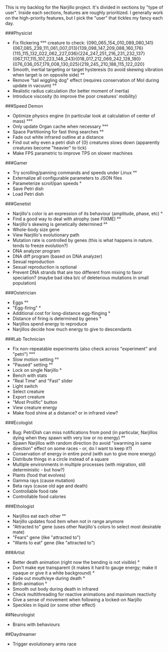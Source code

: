 This is my backlog for the Narjillo project.
It's divided in sections by "type of user". Inside each sections, features are roughly prioritized.
I generally work on the high-priority features, but I pick the "user" that tickles my fancy each day.

###Physicist

* Fix flickering °°°
  creature to check: {090_065_154_010_089_080_141}{067_085_239_111_061_007_013}{139_098_147_209_088_160_176}{115_115_132_022_062_227_036}{224_247_251_216_231_232_137}{067_117_115_107_223_148_243}{018_017_212_069_242_128_180}{076_036_057_179_008_130_025}{219_245_210_188_115_122_020}
* Smooth, inertial targeting or target hysteresis (to avoid skewing vibration when target is on opposite side) °°
* Remove "tail wiggling dog" effect (requires conservation of MoI during update in vacuum) °°
* Realistic radius calculation (for better moment of inertia)
* Introduce viscosity (to improve the poor creatures' mobility)

###Speed Demon

* Optimize physics engine (in particular look at calculation of center of mass) °°°
* Only update Organ cache when necessary °°°
* Space Partitioning for fast thing searches °°
* Fade out white infrared outline at a distance
* Find out why even a petri dish of {0} creatures slows down (apparently creatures become "heavier" to tick)
* Make FPS parametric to improve TPS on slower machines

###Gamer

* Try scrolling/panning commands and speeds under Linux °°
* Externalize all configurable parameters to JSON files
* Parameterize scroll/pan speeds °
* Save Petri dish
* Load Petri dish

###Genetist

* Narjillo's color is an expression of its behaviour (amplitude, phase, etc) °
* Find a good way to deal with atrophy (see FIXME) °°
* Narjillo's skewing is genetically determined °°
* Whole-body size gene
* View Narjillo's evolutionary path
* Mutation rate is controlled by genes (this is what happens in nature. tends to freeze evolution?)
* DNA analyzer program
* DNA diff program (based on DNA analyzer)
* Sexual reproduction
* Sexual reproduction is optional
* Prevent DNA strands that are too different from mixing to favor speciation? (maybe bad idea b/c of deleterious mutations in small population)

###Ostetrician

* Eggs °°
* "Egg-firing" °
* Additional cost for long-distance egg-flinging °
* Distance of firing is determined by genes °
* Narjillos spend energy to reproduce
* Narjillos decide how much energy to give to descendants

###Lab Technician

* Fix non-repeatable experiments (also check across "experiment" and "petri") °°°
* Slow motion setting °°
* "Paused" setting °°
* Lock on single Narjillo °
* Bench with stats
* "Real Time" and "Fast" slider
* Light switch
* Select creature
* Export creature
* "Most Prolific" button
* View creature energy
* Make food shine at a distance? or in infrared view?

###Ecologist

* Bug: PetriDish can miss notifications from pond (in particular, Narjillos dying when they spawn with very low or no energy) °°
* Spawn Narjillos with random direction (to avoid "swarming in same direction" effect on some races - or, do I want to keep it?)
* Conservation of energy in entire pond (with sun to give more energy)
* Distribute things in a circle instead of a square
* Multiple environments in multiple processes (with migration, still deterministic - but how?)
* Plants (food that evolves)
* Gamma rays (cause mutation)
* Beta rays (cause old age and death)
* Controllable food rate
* Controllable food calories

###Ethologist

* Narjillos eat each other °°
* Narjillo updates food item when not in range anymore
* "Attracted to" gene (uses other Narjillo's colors to select most desirable mate)
* "Fears" gene (like "attracted to")
* "Wants to eat" gene (like "attracted to")

###Artist

* Better death animation (right now the bending is not visible) °
* Don't make eye transparent (it makes it hard to gauge energy; make it opaque or give it a white background) °
* Fade out mouth/eye during death °
* Birth animation °
* Smooth out body during death in infrared
* Check multithreading for reactive animations and maximum reactivity
* Give a sense of movement when following a locked-on Narjillo
* Speckles in liquid (or some other effect)

##Neurologist

* Brains with behaviours

##Daydreamer

* Trigger evolutionary arms race
